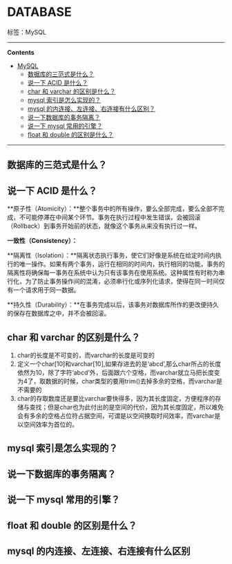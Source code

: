# DATABASE

标签：MySQL

----------

**Contents**

    
- [MySQL](#MySQL)
    - [数据库的三范式是什么？](#数据库的三范式是什么)
    - [说一下 ACID 是什么？](#说一下ACID是什么)
    - [char 和 varchar 的区别是什么？](#char和varchar的区别是什么)
    - [mysql 索引是怎么实现的？](#mysql索引是怎么实现的)
    - [mysql 的内连接、左连接、右连接有什么区别？](#mysql的内连接、左连接、右连接有什么区别)
    - [说一下数据库的事务隔离？](#说一下数据库的事务隔离)
    - [说一下 mysql 常用的引擎？](#说一下mysql常用的引擎)
    - [float 和 double 的区别是什么？](#loat和double的区别是什么)

----------

## 数据库的三范式是什么？

## 说一下 ACID 是什么？

**原子性（Atomicity）：**整个事务中的所有操作，要么全部完成，要么全部不完成，不可能停滞在中间某个环节。事务在执行过程中发生错误，会被回滚（Rollback）到事务开始前的状态，就像这个事务从来没有执行过一样。

**一致性（Consistency）：**

**隔离性（Isolation）：**隔离状态执行事务，使它们好像是系统在给定时间内执行的唯一操作。如果有两个事务，运行在相同的时间内，执行相同的功能，事务的隔离性将确保每一事务在系统中认为只有该事务在使用系统。这种属性有时称为串行化，为了防止事务操作间的混淆，必须串行化或序列化请求，使得在同一时间仅有一个请求用于同一数据。

**持久性（Durability）：**在事务完成以后，该事务对数据库所作的更改便持久的保存在数据库之中，并不会被回滚。
## char 和 varchar 的区别是什么？

1. char的长度是不可变的，而varchar的长度是可变的
2. 定义一个char[10]和varchar[10],如果存进去的是‘abcd’,那么char所占的长度依然为10，除了字符‘abcd’外，后面跟六个空格，而varchar就立马把长度变为4了，取数据的时候，char类型的要用trim()去掉多余的空格，而varchar是不需要的
3. char的存取数度还是要比varchar要快得多，因为其长度固定，方便程序的存储与查找；但是char也为此付出的是空间的代价，因为其长度固定，所以难免会有多余的空格占位符占据空间，可谓是以空间换取时间效率，而varchar是以空间效率为首位的。

## mysql 索引是怎么实现的？

## 说一下数据库的事务隔离？

## 说一下 mysql 常用的引擎？

## float 和 double 的区别是什么？

## mysql 的内连接、左连接、右连接有什么区别

